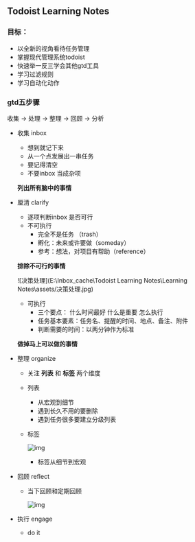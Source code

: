 ## Todoist Learning Notes

### 目标：

 - 以全新的视角看待任务管理
 - 掌握现代管理系统todoist
 - 快速举一反三学会其他gtd工具
 - 学习过滤规则
 - 学习自动化动作



### gtd五步骤

收集  ->  处理 ->  整理   ->  回顾   ->  分析     



- 收集 inbox

	- 想到就记下来
	- 从一个点发展出一串任务
	- 要记得清空
	- 不要inbox 当成杂项

	**列出所有脑中的事情**



- 厘清 clarify

	- 逐项判断inbox 是否可行
	- 不可执行
		- 完全不是任务  （trash）
		- 孵化：未来或许要做（someday）
		- 参考：想法，对项目有帮助（reference）

	**排除不可行的事情**

	![决策处理](E:\Inbox_cache\Todoist Learning Notes\Learning Notes\assets/决策处理.jpg)

	- 可执行
		- 三个要点： 什么时间最好  什么是重要   怎么执行
		- 任务基本要素：任务名、提醒的时间、地点、备注、附件 
		- 判断需要的时间：以两分钟作为标准

	**做掉马上可以做的事情**

	

- 整理 organize

	- 关注 **列表** 和 **标签** 两个维度

	- 列表

		- 从宏观到细节
		- 遇到长久不用的要删除
		- 遇到任务很多要建立分级列表

	- 标签

		![img](https://cdn.sspai.com/2017/07/12/69f5f3cbeb1567e3beb97ab4708cb3dd.png) 

		- 标签从细节到宏观

- 回顾 reflect

	- 当下回顾和定期回顾

		![img](https://cdn.sspai.com/2017/07/12/e9be97379c786098fc3317130ed0651d.png) 

- 执行 engage

	- do it

		

